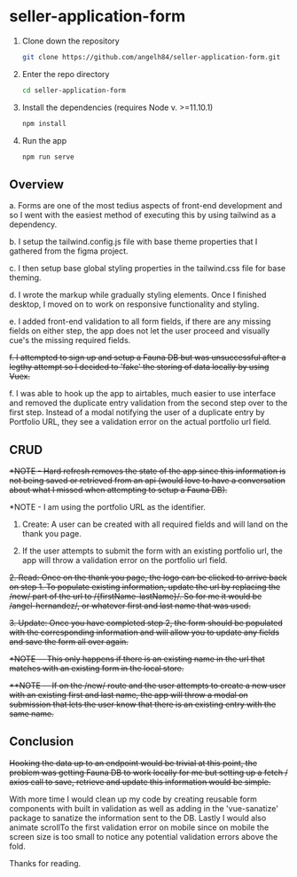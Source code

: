 # seller-application-form

1. Clone down the repository

    ```bash
    git clone https://github.com/angelh84/seller-application-form.git
    ```

2. Enter the repo directory

    ```bash
    cd seller-application-form
    ```

3. Install the dependencies (requires Node v. >=11.10.1)

    ```bash
    npm install
    ```

4. Run the app

    ```bash
    npm run serve
    ```

## Overview
a. Forms are one of the most tedius aspects of front-end development and so I went with the easiest method of executing this by using tailwind as a dependency.

b. I setup the tailwind.config.js file with base theme properties that I gathered from the figma project.  

c. I then setup base global styling properties in the tailwind.css file for base theming. 

d. I wrote the markup while gradually styling elements.  Once I finished desktop, I moved on to work on responsive functionality and styling.

e. I added front-end validation to all form fields, if there are any missing fields on either step, the app does not let the user proceed and visually cue's the missing required fields.

<strike>f. I attempted to sign up and setup a Fauna DB but was unsuccessful after a legthy attempt so I decided to 'fake' the storing of data locally by using Vuex.</strike>

f. I was able to hook up the app to airtables, much easier to use interface and removed the duplicate entry validation from the second step over to the first step.  Instead of a modal notifying the user of a duplicate entry by Portfolio URL, they see a validation error on the actual portfolio url field.

## CRUD

<strike>*NOTE - Hard refresh removes the state of the app since this information is not being saved or retrieved from an api (would love to have a conversation about what I missed when attempting to setup a Fauna DB).</strike>

*NOTE - I am using the portfolio URL as the identifier.

1. Create: A user can be created with all required fields and will land on the thank you page. 

2. If the user attempts to submit the form with an existing portfolio url, the app will throw a validation error on the portfolio url field.

<strike>2. Read: Once on the thank you page, the logo can be clicked to arrive back on step 1. To populate existing information, update the url by replacing the /new/ part of the url to /{firstName-lastName}/.  So for me it would be /angel-hernandez/, or whatever first and last name that was used.</strike>

<strike>3. Update: Once you have completed step 2, the form should be populated with the corresponding information and will allow you to update any fields and save the form all over again.</strike>

<strike>*NOTE -- This only happens if there is an existing name in the url that matches with an existing form in the local store. </strike>

<strike>**NOTE -- If on the /new/ route and the user attempts to create a new user with an existing first and last name, the app will throw a modal on submission that lets the user know that there is an existing entry with the same name.</strike>

## Conclusion

<strike>Hooking the data up to an endpoint would be trivial at this point, the problem was getting Fauna DB to work locally for me but setting up a fetch / axios call to save, retrieve and update this information would be simple.</strike>

With more time I would clean up my code by creating reusable form components with built in validation as well as adding in the 'vue-sanatize' package to sanatize the information sent to the DB.  Lastly I would also animate scrollTo the first validation error on mobile since on mobile the screen size is too small to notice any potential validation errors above the fold. 

Thanks for reading.